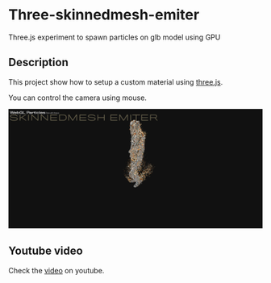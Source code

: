 # Three-skinnedmesh-emiter

Three.js experiment to spawn particles on glb model using GPU

## Description

This project show how to setup a custom material using [three.js](https://threejs.org/).

You can control the camera using mouse. 

![preview](./images/preview.jpg)

## Youtube video

Check the [video](https://youtu.be/nFZSq3FhpHc) on youtube.

